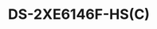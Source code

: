 ---
id: 7
title: "DS-2XE6146F-HS(C)"
slug: "exp-7"
subTitle:  "Fixed Dome Explosion-Proof Network Camera – ATEX & IECEx Certified"
category: "Explosion-Proof Products"
imgCard: "/src/assets/images/explosionproof/DS-2XE6146F-HS/DS-2XE6146F-HS-1.png"
imgAlt: "DS-2XE6146F-HS(C)"
thumbnails: [
  "/src/assets/images/explosionproof/DS-2XE6146F-HS/DS-2XE6146F-HS-1.png"
]
features: [
  "Certified Explosion-Proof: ATEX & IECEx certified for gas and dust hazardous environments",
  "Rugged & Corrosion-Resistant: 316L stainless steel enclosure with anti-corrosion spray treatment",
  "Weatherproof Protection: IP68-rated to prevent water ingress for reliable outdoor use",
  "Efficient Video Compression: Supports H.265+/H.265/H.264+/H.264 for optimized storage and bandwidth usage",
  "Extreme Temperature Resistance: Built-in heater allows operation in ultra-low temperatures down to -40°C",
  "High-Resolution Imaging: 4 MP sensor delivers clear and detailed visuals"
]
rating: 4.5
reviewCount: 50
specifications: {
  Camera: {
    Image Sensor: "1/3\" Progressive Scan CMOS",
    MaxResolution: "2688 × 1520",
    MinIllumination: {
      Color: "0.003 Lux @ (F1.0, AGC ON)"
    },
    ShutterTime: "1/3 s to 1/100,000 s",
    AngleAdjustment: "Pan: 0° to 340°, tilt: 0° to 75°"
  },
  Lens: {
    LensType: "Fixed focal length, 2.8 mm, 4 mm, and 6 mm optional",
    FocalLength_FOV: {
      "2.8 mm": "Horizontal FOV 102.5°, Vertical FOV 53.4°, Diagonal FOV 118.9°",
      "4 mm": "Horizontal FOV 80.2°, Vertical FOV 40.8°, Diagonal FOV 93.4°",
      "6 mm": "Horizontal FOV 52.5°, Vertical FOV 27.4°, Diagonal FOV 60.2°"
    },
    LensMount: "M12",
    Aperture: "F1.0"
  },
  Video: {
    MainStream: {
      "50 Hz": "25 fps (2688 × 1520, 1920 × 1080, 1280 × 720)",
      "60 Hz": "30 fps (2688 × 1520, 1920 × 1080, 1280 × 720)"
    },
    SubStream: {
      "50 Hz": "25 fps (640 × 480, 640 × 360)",
      "60 Hz": "30 fps (640 × 480, 640 × 360)"
    },
    ThirdStream: {
      "50 Hz": "1 fps (1920 × 1080, 1280 × 720, 640 × 480, 640 × 360)",
      "60 Hz": "1 fps (1920 × 1080, 1280 × 720, 640 × 480, 640 × 360)"
    },
    VideoCompression: {
      MainStream: "H.265+/H.265/H.264+/H.264",
      SubStream: "H.265/H.264/MJPEG",
      ThirdStream: "H.265/H.264"
    },
    VideoBitRate: "32 Kbps to 8 Mbps",
    H264Type: "Baseline Profile/Main Profile/High Profile",
    H265Type: "Main Profile",
    ScalableVideoCoding: "H.264 and H.265 encoding",
    RegionOfInterest: "5 fixed regions for each stream",
    TargetCropping: "Yes"
  },
  Audio: {
    AudioCompression: "G.711ulaw/G.711alaw/G.722.1/G.726/MP2L2/PCM/AAC/MP3",
    AudioBitRate: "64 Kbps (G.711 ulaw/G.711 alaw)/16 Kbps (G.722.1)/16 Kbps (G.726)/32 to 192 Kbps (MP2L2)/16 to 64 Kbps (AAC)/8 to 320 Kbps (MP3)",
    AudioSamplingRate: "8 kHz/16 kHz/32 kHz/44.1 kHz/48 kHz",
    EnvironmentNoiseFiltering: "Yes"
  },
  Image: {
    ImageParametersSwitch: "Yes",
    ImageSettings: "Rotate mode, saturation, brightness, contrast, sharpness, AGC, and white balance adjustable by client software or web browser",
    DayNightSwitch: "Day, Night, Auto, Schedule",
    WideDynamicRange: "120 dB",
    ImageEnhancement: "BLC, HLC, 3D DNR, defog"
  }
}
---